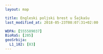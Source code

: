```yaml
---
layout: map

title: Engleski poljski brest u Šajkašu
last_modified_at: 2018-05-23T08:07:31+02:00

WDPA: [555589037]
BioRaS: [285]
geoSrbija:
  L1_182: [83]
---
```

